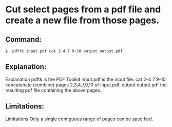 # Cut select pages from a pdf file and create a new file from those pages.

## Command:
```
$  pdftk input.pdf cat 2-4 7 9-10 output output.pdf
```

## Explanation:
Explanation
pdftk is the PDF Toolkit 
input.pdf is the input file.
cat 2-4 7 9-10 concatenate (combine) pages 2,3,4,7,9,10 of input.pdf.
output output.pdf the resulting pdf file containing the above pages.

## Limitations:
Limitations
Only a single contiguous range of pages can be specified.

